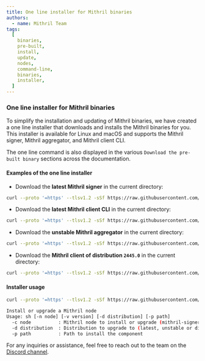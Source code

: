 ```yaml
---
title: One line installer for Mithril binaries
authors:
  - name: Mithril Team
tags:
  [
    binaries,
    pre-built,
    install,
    update,
    nodes,
    command-line,
    binaries,
    installer,
  ]
---
```


### One line installer for Mithril binaries

To simplify the installation and updating of Mithril binaries, we have created a one line installer that downloads and installs the Mithril binaries for you. This installer is available for Linux and macOS and supports the Mithril signer, Mithril aggregator, and Mithril client CLI.

The one line command is also displayed in the various `Download the pre-built binary` sections across the documentation.

#### Examples of the one line installer

- Download the **latest Mithril signer** in the current directory:

```bash
curl --proto '=https' --tlsv1.2 -sSf https://raw.githubusercontent.com/input-output-hk/mithril/refs/heads/main/mithril-install.sh | sh -s -- -c mithril-signer -d latest -p $(pwd)
```

- Download the **latest Mithril client CLI** in the current directory:

```bash
curl --proto '=https' --tlsv1.2 -sSf https://raw.githubusercontent.com/input-output-hk/mithril/refs/heads/main/mithril-install.sh | sh -s -- -c mithril-client -d latest -p $(pwd)
```

- Download the **unstable Mithril aggregator** in the current directory:

```bash
curl --proto '=https' --tlsv1.2 -sSf https://raw.githubusercontent.com/input-output-hk/mithril/refs/heads/main/mithril-install.sh | sh -s -- -c mithril-aggregator -d unstable -p $(pwd)
```

- Download the **Mithril client of distribution `2445.0`** in the current directory:

```bash
curl --proto '=https' --tlsv1.2 -sSf https://raw.githubusercontent.com/input-output-hk/mithril/refs/heads/main/mithril-install.sh | sh -s -- -c mithril-client -d 2445.0 -p $(pwd)
```

#### Installer usage

```bash
curl --proto '=https' --tlsv1.2 -sSf https://raw.githubusercontent.com/input-output-hk/mithril/refs/heads/main/mithril-install.sh | sh -s -- -h

Install or upgrade a Mithril node
Usage: sh [-n node] [-v version] [-d distribution] [-p path]
  -c node          : Mithril node to install or upgrade (mithril-signer, mithril-aggregator, mithril-client)
  -d distribution  : Distribution to upgrade to (latest, unstable or distribution version e.g '2445.0')
  -p path          : Path to install the component

```

For any inquiries or assistance, feel free to reach out to the team on the [Discord channel](https://discord.gg/5kaErDKDRq).
